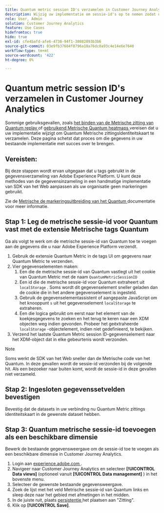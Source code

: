 ```yaml
---
title: Quantum metric session ID's verzamelen in Customer Journey Analytics
description: Wijzig uw implementatie om sessie-id's op te nemen zodat u deze kunt analyseren in Customer Journey Analytics.
role: User, Admin
solution: Customer Journey Analytics
feature: Use Cases
hidefromtoc: true
hide: true
exl-id: cfe4bafd-afe6-4738-94f1-30882893b3b6
source-git-commit: 03e9fb37684f8796a18a76dc0a93c4e14e6e7640
workflow-type: tm+mt
source-wordcount: '422'
ht-degree: 0%

---
```


# Quantum metric session ID&#39;s verzamelen in Customer Journey Analytics

Sommige gebruiksgevallen, zoals [ het binden van de Metrische zitting van Quantum replay ](tie-session-replays.md) of [ gebruikend Metrische Quantum heatmaps ](heatmap.md) vereisen dat u uw implementatie wijzigt om Quantum Metrische zittingsIdentiteitskaart te verzamelen. Deze pagina schetst dat proces om die gegevens in uw bestaande implementatie met succes over te brengen.

## Vereisten:

Bij deze stappen wordt ervan uitgegaan dat u tags gebruikt in de gegevensverzameling van Adobe Experience Platform. U kunt deze methodes van de gegevensinzameling in een handmatige implementatie van SDK van het Web aanpassen als uw organisatie geen markeringen gebruikt.

Zie de [ Metrische de markeringsuitbreiding van het Quantum ](https://experienceleague.adobe.com/en/docs/experience-platform/destinations/catalog/analytics/quantum-metric) documentatie voor meer informatie.

## Stap 1: Leg de metrische sessie-id voor Quantum vast met de extensie Metrische tags Quantum

Ga als volgt te werk om de metrische sessie-id van Quantum toe te voegen aan de gegevens die u naar Adobe Experience Platform verzendt.

1. Gebruik de extensie Quantum Metric in de tags UI om gegevens naar Quantum Metric te verzenden.
1. Vier gegevenselementen maken:
   1. Een die de metrische sessie-id van Quantum vastlegt uit het cookie van Quantum Metric met de naam `QuantumMetricSessionID`
   1. Een id die de metrische sessie-id voor Quantum extraheert uit `localStorage` . Soms wordt dit gegevenselement sneller geladen dan de cookie die in het andere gegevenselement is ingesteld.
   1. Gebruik de gegevenselementassistent of aangepaste JavaScript om het knooppunt `s` uit het gegevenselement `localStorage` te extraheren.
   1. Een die logica gebruikt om eerst naar het element van de koekjesgegevens te zoeken en het terug te keren naar een XDM objecten weg indien gevonden. Probeer het geëxtraheerde `localStorage` -objectelement, indien niet gedefinieerd, te bekijken.
1. Verzend het laatste Quantum Metric session ID-gegevenselement naar het XDM-object dat in elke gebeurtenis wordt verzonden.

>[!NOTE]
>Soms werkt de SDK van het Web sneller dan de Metrische code van het Quantum. In deze gevallen wordt de sessie-id verzonden bij de volgende hit. Als een bezoeker naar buiten komt, wordt de sessie-id in deze gevallen niet verzameld.

## Stap 2: Ingesloten gegevenssetvelden bevestigen

Bevestig dat de datasets in uw verbinding nu Quantum Metric zittings identiteitskaart in de gewenste dataset hebben.

## Stap 3: Quantum metrische sessie-id toevoegen als een beschikbare dimensie

Bewerk de bestaande gegevensweergave om de sessie-id toe te voegen als een beschikbare dimensie in Customer Journey Analytics.

1. Login aan [ experience.adobe.com ](https://experience.adobe.com).
1. Navigeer naar Customer Journey Analytics en selecteer **[!UICONTROL Data views]** (optioneel vanuit **[!UICONTROL Data management]** ) in het bovenste menu.
1. Selecteer de gewenste bestaande gegevensweergave.
1. Zoek de lijst met het veld Metrische sessie-id van Quantum links en sleep deze naar het gebied met afmetingen in het midden.
1. In de juiste ruit, plaats [ persistentie ](/help/data-views/component-settings/persistence.md) het plaatsen aan &quot;Zitting&quot;.
1. Klik op **[!UICONTROL Save]**.


